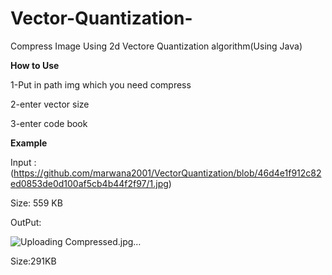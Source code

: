 # Vector-Quantization-
Compress Image Using 2d Vectore Quantization algorithm(Using Java)

**How to Use**

  1-Put in path img which you need compress 
  
  2-enter vector size
  
  3-enter code book

**Example**

Input :
(https://github.com/marwana2001/VectorQuantization/blob/46d4e1f912c82ed0853de0d100af5cb4b44f2f97/1.jpg)

Size: 559 KB

OutPut:

![Uploading Compressed.jpg…]()

Size:291KB

